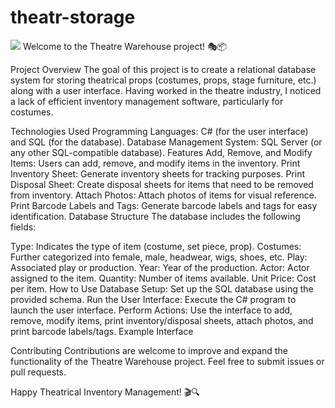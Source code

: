 # theatr-storage
![](https://giphy.com/gifs/nycballet-dance-ballet-3o7bu3oKnrXTK94dAA.gif)
Welcome to the Theatre Warehouse project! 🎭📦

Project Overview
The goal of this project is to create a relational database system for storing theatrical props (costumes, props, stage furniture, etc.) along with a user interface. Having worked in the theatre industry, I noticed a lack of efficient inventory management software, particularly for costumes.

Technologies Used
Programming Languages: C# (for the user interface) and SQL (for the database).
Database Management System: SQL Server (or any other SQL-compatible database).
Features
Add, Remove, and Modify Items: Users can add, remove, and modify items in the inventory.
Print Inventory Sheet: Generate inventory sheets for tracking purposes.
Print Disposal Sheet: Create disposal sheets for items that need to be removed from inventory.
Attach Photos: Attach photos of items for visual reference.
Print Barcode Labels and Tags: Generate barcode labels and tags for easy identification.
Database Structure
The database includes the following fields:

Type: Indicates the type of item (costume, set piece, prop).
Costumes: Further categorized into female, male, headwear, wigs, shoes, etc.
Play: Associated play or production.
Year: Year of the production.
Actor: Actor assigned to the item.
Quantity: Number of items available.
Unit Price: Cost per item.
How to Use
Database Setup: Set up the SQL database using the provided schema.
Run the User Interface: Execute the C# program to launch the user interface.
Perform Actions: Use the interface to add, remove, modify items, print inventory/disposal sheets, attach photos, and print barcode labels/tags.
Example Interface

Contributing
Contributions are welcome to improve and expand the functionality of the Theatre Warehouse project. Feel free to submit issues or pull requests.

Happy Theatrical Inventory Management! 🎬🔍






